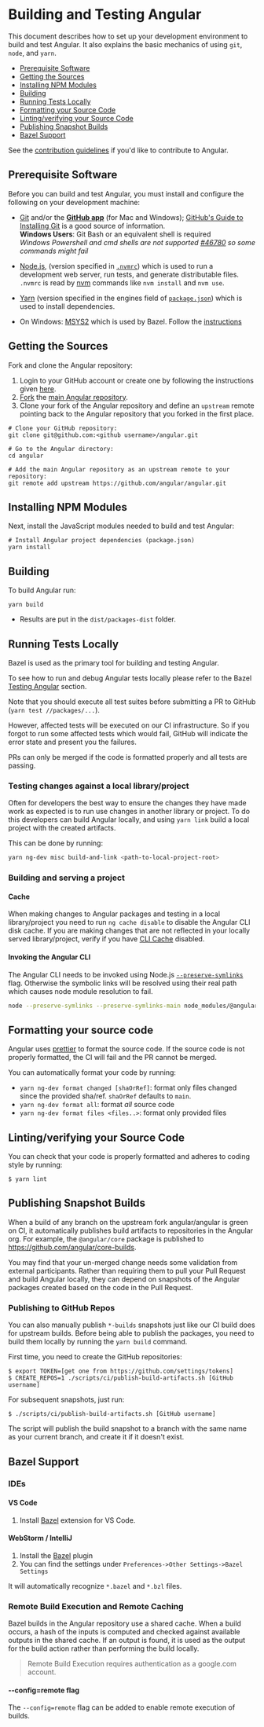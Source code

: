 # Building and Testing Angular

This document describes how to set up your development environment to build and test Angular.
It also explains the basic mechanics of using `git`, `node`, and `yarn`.

* [Prerequisite Software](#prerequisite-software)
* [Getting the Sources](#getting-the-sources)
* [Installing NPM Modules](#installing-npm-modules)
* [Building](#building)
* [Running Tests Locally](#running-tests-locally)
* [Formatting your Source Code](#formatting-your-source-code)
* [Linting/verifying your Source Code](#lintingverifying-your-source-code)
* [Publishing Snapshot Builds](#publishing-snapshot-builds)
* [Bazel Support](#bazel-support)

See the [contribution guidelines](https://github.com/angular/angular/blob/main/CONTRIBUTING.md)
if you'd like to contribute to Angular.

## Prerequisite Software

Before you can build and test Angular, you must install and configure the
following on your development machine:

* [Git](https://git-scm.com/) and/or the [**GitHub app**](https://desktop.github.com/) (for Mac and
  Windows);
  [GitHub's Guide to Installing Git](https://help.github.com/articles/set-up-git) is a good source
  of information.\
  **Windows Users**: Git Bash or an equivalent shell is required\
  *Windows Powershell and cmd shells are not
  supported [#46780](https://github.com/angular/angular/issues/46780) so some commands might fail*

* [Node.js](https://nodejs.org), (version specified in [`.nvmrc`](../.nvmrc)) which is used to run a
  development web server,
  run tests, and generate distributable files.  
  `.nvmrc` is read by [nvm](https://github.com/nvm-sh/nvm) commands like `nvm install`
  and `nvm use`.

* [Yarn](https://yarnpkg.com) (version specified in the engines field
  of [`package.json`](../package.json)) which is used to install dependencies.

* On Windows: [MSYS2](https://www.msys2.org/) which is used by Bazel. Follow
  the [instructions](https://bazel.build/install/windows#installing-compilers-and-language-runtimes)

## Getting the Sources

Fork and clone the Angular repository:

1. Login to your GitHub account or create one by following the instructions given
   [here](https://github.com/signup/free).
2. [Fork](https://help.github.com/forking) the [main Angular
   repository](https://github.com/angular/angular).
3. Clone your fork of the Angular repository and define an `upstream` remote pointing back to
   the Angular repository that you forked in the first place.

```shell
# Clone your GitHub repository:
git clone git@github.com:<github username>/angular.git

# Go to the Angular directory:
cd angular

# Add the main Angular repository as an upstream remote to your repository:
git remote add upstream https://github.com/angular/angular.git
```

## Installing NPM Modules

Next, install the JavaScript modules needed to build and test Angular:

```shell
# Install Angular project dependencies (package.json)
yarn install
```

## Building

To build Angular run:

```shell
yarn build
```

* Results are put in the `dist/packages-dist` folder.

## Running Tests Locally

Bazel is used as the primary tool for building and testing Angular.

To see how to run and debug Angular tests locally please refer to the
Bazel [Testing Angular](./building-with-bazel.md#testing-angular) section.

Note that you should execute all test suites before submitting a PR to
GitHub (`yarn test //packages/...`).

However, affected tests will be executed on our CI infrastructure. So if you forgot to run some
affected tests which would fail, GitHub will indicate the error state and present you the failures.

PRs can only be merged if the code is formatted properly and all tests are passing.

<a name="formatting-your-source-code"></a>
<a name="clang-format"></a>
<a name="prettier"></a>

### Testing changes against a local library/project

Often for developers the best way to ensure the changes they have made work as expected is to run
use changes in another library or project. To do this developers can build Angular locally, and
using `yarn link` build a local project with the created artifacts.

This can be done by running:

```sh
yarn ng-dev misc build-and-link <path-to-local-project-root>
```

### Building and serving a project

#### Cache

When making changes to Angular packages and testing in a local library/project you need to
run `ng cache disable` to disable the Angular CLI disk cache. If you are making changes that are not
reflected in your locally served library/project, verify if you
have [CLI Cache](https://angular.dev/reference/configs/workspace-config#cache-options) disabled.

#### Invoking the Angular CLI

The Angular CLI needs to be invoked using
Node.js [`--preserve-symlinks`](https://nodejs.org/api/cli.html#--preserve-symlinks) flag. Otherwise
the symbolic links will be resolved using their real path which causes node module resolution to
fail.

```sh
node --preserve-symlinks --preserve-symlinks-main node_modules/@angular/cli/lib/init.js serve
```

## Formatting your source code

Angular uses [prettier](https://prettier.io) to format the source code.
If the source code is not properly formatted, the CI will fail and the PR cannot be merged.

You can automatically format your code by running:

- `yarn ng-dev format changed [shaOrRef]`: format only files changed since the provided
  sha/ref. `shaOrRef` defaults to `main`.
- `yarn ng-dev format all`: format _all_ source code
- `yarn ng-dev format files <files..>`: format only provided files

## Linting/verifying your Source Code

You can check that your code is properly formatted and adheres to coding style by running:

``` shell
$ yarn lint
```

## Publishing Snapshot Builds

When a build of any branch on the upstream fork angular/angular is green on CI, it
automatically publishes build artifacts to repositories in the Angular org. For example,
the `@angular/core` package is published to https://github.com/angular/core-builds.

You may find that your un-merged change needs some validation from external participants.
Rather than requiring them to pull your Pull Request and build Angular locally, they can depend on
snapshots of the Angular packages created based on the code in the Pull Request.

### Publishing to GitHub Repos

You can also manually publish `*-builds` snapshots just like our CI build does for upstream
builds. Before being able to publish the packages, you need to build them locally by running the
`yarn build` command.

First time, you need to create the GitHub repositories:

``` shell
$ export TOKEN=[get one from https://github.com/settings/tokens]
$ CREATE_REPOS=1 ./scripts/ci/publish-build-artifacts.sh [GitHub username]
```

For subsequent snapshots, just run:

``` shell
$ ./scripts/ci/publish-build-artifacts.sh [GitHub username]
```

The script will publish the build snapshot to a branch with the same name as your current branch,
and create it if it doesn't exist.

## Bazel Support

### IDEs

#### VS Code

1. Install [Bazel](https://marketplace.visualstudio.com/items?itemName=BazelBuild.vscode-bazel)
   extension for VS Code.

#### WebStorm / IntelliJ

1. Install the [Bazel](https://plugins.jetbrains.com/plugin/8609-bazel) plugin
2. You can find the settings under `Preferences->Other Settings->Bazel Settings`

It will automatically recognize `*.bazel` and `*.bzl` files.

### Remote Build Execution and Remote Caching

Bazel builds in the Angular repository use a shared cache. When a build occurs, a hash of the inputs
is computed
and checked against available outputs in the shared cache. If an output is found, it is used as the
output for the
build action rather than performing the build locally.

> Remote Build Execution requires authentication as a google.com account.

#### --config=remote flag

The `--config=remote` flag can be added to enable remote execution of builds.
